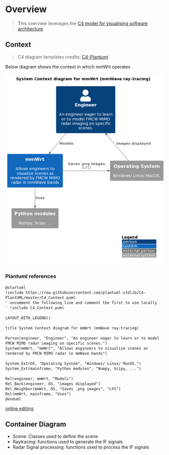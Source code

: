 # Overview

> This overview leverages the [C4 model for visualising software architecture](https://c4model.com/)

## Context

> C4 diagram templates credits: [C4-Plantuml](https://github.com/plantuml-stdlib/C4-PlantUML/blob/master/samples/C4CoreDiagrams.md)

Below diagram shows the context in which mmWrt operates

![](C4_Context.png)

### Plantuml references

```plantuml
@startuml
!include https://raw.githubusercontent.com/plantuml-stdlib/C4-PlantUML/master/C4_Context.puml
' uncomment the following line and comment the first to use locally
' !include C4_Context.puml

LAYOUT_WITH_LEGEND()

title System Context diagram for mmWrt (mmWave ray-tracing)

Person(engineer, "Engineer", "An engineer eager to learn or to model FMCW MIMO radar imaging on specific scenes.")
System(mmWrt, "mmWrt", "Allows engineers to visualize scenes as rendered by FMCW MIMO radar in mmWave bands")

System_Ext(OS, "Operating System", "Windows/ Linux/ MacOS.")
System_Ext(mainframe, "Python modules", "Numpy, Scipy, ...")

Rel(engineer, mmWrt, "Models")
Rel_Back(engineer, OS, "images displayed")
Rel_Neighbor(mmWrt, OS, "Saves .png images", "LFS")
Rel(mmWrt, mainframe, "Uses")
@enduml
```

[online editing](//www.plantuml.com/plantuml/png/PP11Rzim38Nl_XLSBqk1rhxij5ExBDqAn4amDmXs2XY9SOH9b279RRnVFofnYcmxYH3vtll8XvWmfDxPueDXPNjDS4YfYv-hAk1RsPfqw7TzfA0y9-9KAk-gpY9dpNrCsffTDVrqlyfVwtfUEOo9WdnjfrbnJ6MNtJz2po9rOW7fGB3trletmorOmmJ86lvgcn2byY3HOBr2QmVnU6VyrxwOF_vShb-sc-UNxzlvxDjiyNLoMnJ994lG38BaO1I0DjW6T88GmBbDI32H1ry90WxtAQ0IB16lA4JF4-9M22dSmSriB6-aVcIuT82mfP1fBM5WyAVQUKqMdkhf1khdUYdc6WCOXstUsZF4ZfJP6mLH4LCiRswBC-daH2KPf_SKbeyLtmDZzdyriKThVjEe1umGY3K5qh0R_azc6DVS8UieQMFSTdPCasKZCSkE0gQCT-xaw8rXBTaLp0ttnmfgLCj6MA_53Wtl0pgI-TMG3fxpzhsbc1qMlUk6EsYKoKzPPd7nW-pLPIyBr_bc6KtQso-eVbtDd0Zp-IY2Dh6pE90UHnTasiFEX_Fbnjb6TerGThBEMPPXva_DMNCPlMPVHyhX3yIwT_OF)

## Container Diagram

* Scene: Classes used to define the scene
* Raytracing: functions used to generate the IF signals
* Radar Signal processing: functions used to process the IF signals